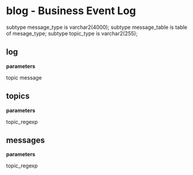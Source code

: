 # blog - Business Event Log

subtype message_type  is varchar2(4000);
subtype message_table is table of mesage_type;
subtype topic_type    is varchar2(255);

## log

**parameters**

topic
message

## topics

**parameters**

topic_regexp

## messages

**parameters**

topic_regexp
